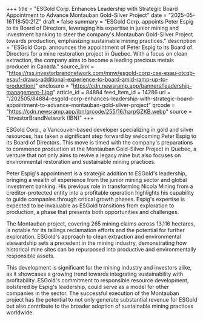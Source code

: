 +++
title = "ESGold Corp. Enhances Leadership with Strategic Board Appointment to Advance Montauban Gold-Silver Project"
date = "2025-05-16T18:50:21Z"
draft = false
summary = "ESGold Corp. appoints Peter Espig to its Board of Directors, leveraging his expertise in junior mining and investment banking to steer the company's Montauban Gold-Silver Project towards production, emphasizing sustainable mining practices."
description = "ESGold Corp. announces the appointment of Peter Espig to its Board of Directors for a mine restoration project in Quebec. With a focus on clean extraction, the company aims to become a leading precious metals producer in Canada."
source_link = "https://rss.investorbrandnetwork.com/mnw/esgold-corp-cse-esau-otcqb-esauf-draws-additional-experience-to-board-amid-ramp-up-to-production/"
enclosure = "https://cdn.newsramp.app/banners/leadership-management-1.jpg"
article_id = 84884
feed_item_id = 14286
url = "/202505/84884-esgold-corp-enhances-leadership-with-strategic-board-appointment-to-advance-montauban-gold-silver-project"
qrcode = "https://cdn.newsramp.app/ibn/qrcode/255/16/harpGZKB.webp"
source = "InvestorBrandNetwork (IBN)"
+++

<p>ESGold Corp., a Vancouver-based developer specializing in gold and silver resources, has taken a significant step forward by welcoming Peter Espig to its Board of Directors. This move is timed with the company's preparations to commence production at the Montauban Gold-Silver Project in Quebec, a venture that not only aims to revive a legacy mine but also focuses on environmental restoration and sustainable mining practices.</p><p>Peter Espig's appointment is a strategic addition to ESGold's leadership, bringing a wealth of experience from the junior mining sector and global investment banking. His previous role in transforming Nicola Mining from a creditor-protected entity into a profitable operation highlights his capability to guide companies through critical growth phases. Espig's expertise is expected to be invaluable as ESGold transitions from exploration to production, a phase that presents both opportunities and challenges.</p><p>The Montauban project, covering 265 mining claims across 13,116 hectares, is notable for its tailings reclamation efforts and the potential for further exploration. ESGold's approach to clean extraction and environmental stewardship sets a precedent in the mining industry, demonstrating how historical mine sites can be repurposed into productive and environmentally responsible assets.</p><p>This development is significant for the mining industry and investors alike, as it showcases a growing trend towards integrating sustainability with profitability. ESGold's commitment to responsible resource development, bolstered by Espig's leadership, could serve as a model for other companies in the sector. The successful execution of the Montauban project has the potential to not only generate substantial revenue for ESGold but also contribute to the broader adoption of sustainable mining practices worldwide.</p>